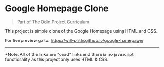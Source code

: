 # Google Homepage Clone

> Part of The Odin Project Curriculum

This project is simple clone of the Google Homepage using HTML and CSS.

For live preview go to: <https://will-pirtle.github.io/google-homepage/>

---

*Note: All of the links are "dead" links and there is no javascript functionality as this project only uses HTML & CSS.
